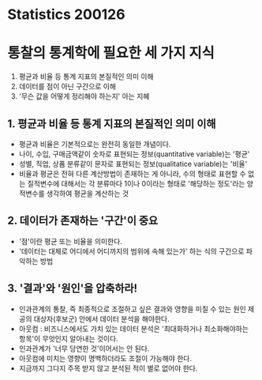 # Statistics 200126

# 통찰의 통계학에 필요한 세 가지 지식

1. 평균과 비율 등 통계 지표의 본질적인 의미 이해
2. 데이터를 점이 아닌 구간으로 이해
3. '무슨 값을 어떻게 정리해야 하는지' 아는 지혜

## 1. 평균과 비율 등 통계 지표의 본질적인 의미 이해

- 평균과 비율은 기본적으로는 완전히 동일한 개념이다.
- 나이, 수입, 구매금액같이 숫자로 표현되는 정보(quantitative variable)는 '평균'
- 성별, 직업, 상품 분류같이 문자로 표현되는 정보(qualitatice variable)는 '비율'
- 비율과 평균은 전혀 다른 계산방법이 존재하는 게 아니라, 수의 형태로 표현할 수 없는 질적변수에 대해서는 각 분류마다 1이나 0이라는 형태로 '해당하는 정도'라는 양적변수를 생각하여 평균을 계산하는 것

## 2. 데이터가 존재하는 '구간'이 중요

- '점'이란 평균 또는 비율을 의미한다.
- '데이터는 대체로 어디에서 어디까지의 범위에 속해 있는가' 하는 식의 구간으로 파악하는 방법

## 3. '결과'와 '원인'을 압축하라!

- 인과관계의 통찰, 즉 최종적으로 조절하고 싶은 결과와 영향을 미칠 수 있는 원인 제공의 대상자(후보군) 안에서 데이터 분석을 해야한다.
- 아웃컴 : 비즈니스에서도 가치 있는 데이터 분석은 '최대화하거나 최소화해야하는 항목'이 무엇인지 알아내는 것이다.
- 인과관계가 '너무 당연한 것'이어서는 안 된다.
- 아웃컴에 미치는 영향이 명백하더라도 조절이 가능해야 한다.
- 지금까지 그다지 주목 받지 않고 분석된 적이 별로 없어야 한다.
